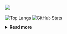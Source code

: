 ![](https://komarev.com/ghpvc/?username=chck&color=blueviolet)

<p align="left"> 
  <img alt="Top Langs" align="center" height="150" src="https://github-readme-stats-nine-umber-51.vercel.app/api/top-langs/?username=chck&layout=compact&count_private=true&show_icons=true&show_icons=true&theme=buefy" />
  <img alt="GitHub Stats" align="center" height="150" src="https://github-readme-stats-nine-umber-51.vercel.app/api?username=chck&count_private=true&show_icons=true&show_icons=true&theme=buefy" />
</p>

<details>
  <summary><b>Read more</b></summary>
  <br>

  <!--START_SECTION:waka-->
**🐱 My GitHub Data** 

> 📦 74.6 kB Used in GitHub's Storage 
 > 
> 🏆 704 Contributions in the Year 2023
 > 
> 💼 Opted to Hire
 > 
> 📜 134 Public Repositories 
 > 
> 🔑 19 Private Repositories 
 > 
**I'm a Night 🦉** 

```text
🌞 Morning                1291 commits        ████░░░░░░░░░░░░░░░░░░░░░   16.05 % 
🌆 Daytime                2049 commits        ██████░░░░░░░░░░░░░░░░░░░   25.48 % 
🌃 Evening                2200 commits        ███████░░░░░░░░░░░░░░░░░░   27.36 % 
🌙 Night                  2502 commits        ████████░░░░░░░░░░░░░░░░░   31.11 % 
```
📅 **I'm Most Productive on Monday** 

```text
Monday                   1793 commits        ██████░░░░░░░░░░░░░░░░░░░   22.30 % 
Tuesday                  1675 commits        █████░░░░░░░░░░░░░░░░░░░░   20.83 % 
Wednesday                1163 commits        ████░░░░░░░░░░░░░░░░░░░░░   14.46 % 
Thursday                 1429 commits        ████░░░░░░░░░░░░░░░░░░░░░   17.77 % 
Friday                   799 commits         ██░░░░░░░░░░░░░░░░░░░░░░░   09.94 % 
Saturday                 407 commits         █░░░░░░░░░░░░░░░░░░░░░░░░   05.06 % 
Sunday                   776 commits         ██░░░░░░░░░░░░░░░░░░░░░░░   09.65 % 
```


📊 **This Week I Spent My Time On** 

```text
💬 Programming Languages: 
Other                    37 hrs 53 mins      ██████████████████░░░░░░░   71.64 % 
TypeScript               4 hrs               ██░░░░░░░░░░░░░░░░░░░░░░░   07.59 % 
Rust                     2 hrs 13 mins       █░░░░░░░░░░░░░░░░░░░░░░░░   04.21 % 
JSON                     1 hr 38 mins        █░░░░░░░░░░░░░░░░░░░░░░░░   03.11 % 
YAML                     1 hr 14 mins        █░░░░░░░░░░░░░░░░░░░░░░░░   02.35 % 

🔥 Editors: 
Chrome                   37 hrs 53 mins      ██████████████████░░░░░░░   71.63 % 
WebStorm                 5 hrs 56 mins       ███░░░░░░░░░░░░░░░░░░░░░░   11.23 % 
Neovim                   4 hrs 22 mins       ██░░░░░░░░░░░░░░░░░░░░░░░   08.28 % 
CLion                    2 hrs 15 mins       █░░░░░░░░░░░░░░░░░░░░░░░░   04.26 % 
PyCharm                  1 hr 48 mins        █░░░░░░░░░░░░░░░░░░░░░░░░   03.40 % 
```

**I Mostly Code in Python** 

```text
Python                   39 repos            ████████░░░░░░░░░░░░░░░░░   31.20 % 
Jupyter Notebook         20 repos            ████░░░░░░░░░░░░░░░░░░░░░   16.00 % 
Rust                     7 repos             █░░░░░░░░░░░░░░░░░░░░░░░░   05.60 % 
Shell                    3 repos             █░░░░░░░░░░░░░░░░░░░░░░░░   02.40 % 
Astro                    1 repo              ░░░░░░░░░░░░░░░░░░░░░░░░░   00.80 % 
```



**Timeline**

![Lines of Code chart](https://raw.githubusercontent.com/chck/chck/main/assets/bar_graph.png)


 Last Updated on 2023-09-17 01:25 UTC
<!--END_SECTION:waka-->
</details>

